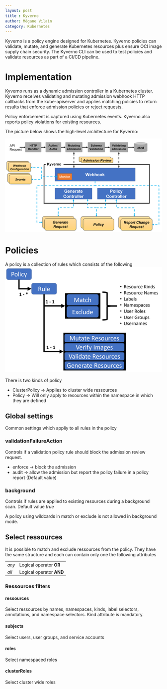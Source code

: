 ```yaml
---
layout: post
title : Kyverno
author: Mégane Vilain
category: Kubernetes
---
```


Kyverno is a policy engine designed for Kubernetes.
Kyverno policies can validate, mutate, and generate Kubernetes resources plus ensure OCI image supply chain security. The Kyverno CLI can be used to test policies and validate resources as part of a CI/CD pipeline.

# Implementation
Kyverno runs as a dynamic admission controller in a Kubernetes cluster. Kyverno receives validating and mutating admission webhook HTTP callbacks from the kube-apiserver and applies matching policies to return results that enforce admission policies or reject requests.

Policy enforcement is captured using Kubernetes events. Kyverno also reports policy violations for existing resources.

The picture below shows the high-level architecture for Kyverno:

![image tooltip here](/assets/images/kyverno-architecture.png)

# Policies

A policy is a collection of rules which consists of the following
![image tooltip here](/assets/images/kyverno-policy-structure.png)


There is two kinds of policy

- ClusterPolicy -> Applies to cluster wide ressources
- Policy  -> Will only apply to resources within the namespace in which they are defined

## Global settings
Common settings which appliy to all rules in the policy

### validationFailureAction
Controls if a validation policy rule should block the admission review request.

- enforce -> block the admission 
- audit -> allow the admission but report the policy failure in a policy report (Default value)

### background
Controls if rules are applied to existing resources during a background scan. Default value *true*

A policy using wildcards in match or exclude is not allowed in background mode.


## Select ressources

It is possible to match and exclude ressources from the policy.
They have the same structure and each can contain only one the following attributes

|||
|---|---|
|*any*|Logical operator **OR** |
|*all*|Logical operator **AND**|


### Ressources filters

#### ressources
Select ressources by names, namespaces, kinds, label selectors, annotations, and namespace selectors.
Kind attribute is mandatory.
#### subjects
Select users, user groups, and service accounts
#### roles
Select namespaced roles
#### clusterRoles 
Select cluster wide roles